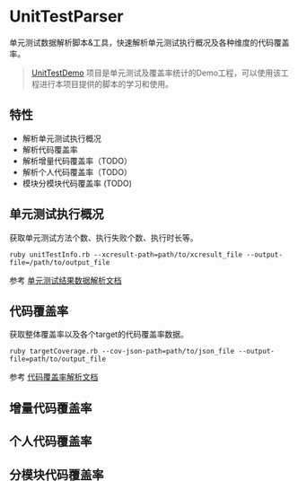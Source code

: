 # UnitTestParser

单元测试数据解析脚本&工具，快速解析单元测试执行概况及各种维度的代码覆盖率。

> [UnitTestDemo](https://github.com/JerryChu/UnitTestDemo) 项目是单元测试及覆盖率统计的Demo工程，可以使用该工程进行本项目提供的脚本的学习和使用。

## 特性

- 解析单元测试执行概况
- 解析代码覆盖率
- 解析增量代码覆盖率（TODO）
- 解析个人代码覆盖率（TODO）
- 模块分模块代码覆盖率 (TODO)

## 单元测试执行概况

获取单元测试方法个数、执行失败个数、执行时长等。

```shell
ruby unitTestInfo.rb --xcresult-path=path/to/xcresult_file --output-file=/path/to/output_file
```

参考 [单元测试结果数据解析文档](./docs/unitTestInfo.md)

## 代码覆盖率

获取整体覆盖率以及各个target的代码覆盖率数据。

```shell
ruby targetCoverage.rb --cov-json-path=path/to/json_file --output-file=path/to/output_file
```

参考 [代码覆盖率解析文档](./docs/targetCoverage.md)

## 增量代码覆盖率

## 个人代码覆盖率

## 分模块代码覆盖率
